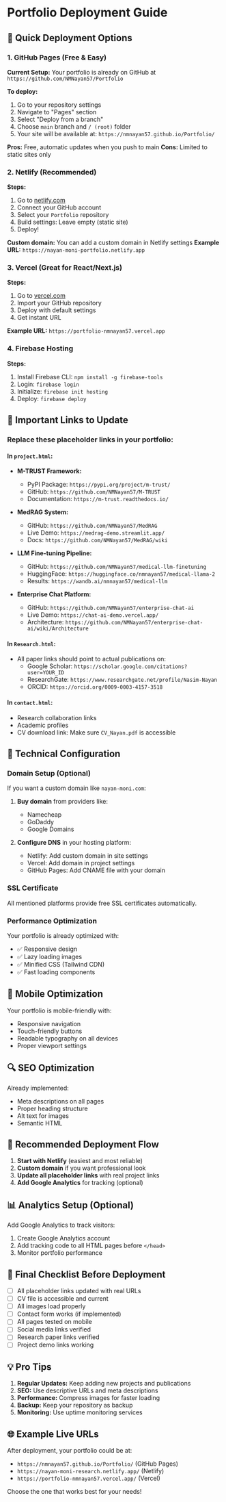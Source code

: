 # Portfolio Deployment Guide

## 🚀 Quick Deployment Options

### 1. GitHub Pages (Free & Easy)
**Current Setup:** Your portfolio is already on GitHub at `https://github.com/NMNayan57/Portfolio`

**To deploy:**
1. Go to your repository settings
2. Navigate to "Pages" section
3. Select "Deploy from a branch" 
4. Choose `main` branch and `/ (root)` folder
5. Your site will be available at: `https://nmnayan57.github.io/Portfolio/`

**Pros:** Free, automatic updates when you push to main
**Cons:** Limited to static sites only

### 2. Netlify (Recommended)
**Steps:**
1. Go to [netlify.com](https://netlify.com)
2. Connect your GitHub account
3. Select your `Portfolio` repository
4. Build settings: Leave empty (static site)
5. Deploy!

**Custom domain:** You can add a custom domain in Netlify settings
**Example URL:** `https://nayan-moni-portfolio.netlify.app`

### 3. Vercel (Great for React/Next.js)
**Steps:**
1. Go to [vercel.com](https://vercel.com)
2. Import your GitHub repository
3. Deploy with default settings
4. Get instant URL

**Example URL:** `https://portfolio-nmnayan57.vercel.app`

### 4. Firebase Hosting
**Steps:**
1. Install Firebase CLI: `npm install -g firebase-tools`
2. Login: `firebase login`
3. Initialize: `firebase init hosting`
4. Deploy: `firebase deploy`

## 📝 Important Links to Update

### Replace these placeholder links in your portfolio:

#### In `project.html`:
- **M-TRUST Framework:**
  - PyPI Package: `https://pypi.org/project/m-trust/`
  - GitHub: `https://github.com/NMNayan57/M-TRUST`
  - Documentation: `https://m-trust.readthedocs.io/`

- **MedRAG System:**
  - GitHub: `https://github.com/NMNayan57/MedRAG`
  - Live Demo: `https://medrag-demo.streamlit.app/`
  - Docs: `https://github.com/NMNayan57/MedRAG/wiki`

- **LLM Fine-tuning Pipeline:**
  - GitHub: `https://github.com/NMNayan57/medical-llm-finetuning`
  - HuggingFace: `https://huggingface.co/nmnayan57/medical-llama-2`
  - Results: `https://wandb.ai/nmnayan57/medical-llm`

- **Enterprise Chat Platform:**
  - GitHub: `https://github.com/NMNayan57/enterprise-chat-ai`
  - Live Demo: `https://chat-ai-demo.vercel.app/`
  - Architecture: `https://github.com/NMNayan57/enterprise-chat-ai/wiki/Architecture`

#### In `Research.html`:
- All paper links should point to actual publications on:
  - Google Scholar: `https://scholar.google.com/citations?user=YOUR_ID`
  - ResearchGate: `https://www.researchgate.net/profile/Nasim-Nayan`
  - ORCID: `https://orcid.org/0009-0003-4157-3518`

#### In `contact.html`:
- Research collaboration links
- Academic profiles
- CV download link: Make sure `CV_Nayan.pdf` is accessible

## 🔧 Technical Configuration

### Domain Setup (Optional)
If you want a custom domain like `nayan-moni.com`:

1. **Buy domain** from providers like:
   - Namecheap
   - GoDaddy  
   - Google Domains

2. **Configure DNS** in your hosting platform:
   - Netlify: Add custom domain in site settings
   - Vercel: Add domain in project settings
   - GitHub Pages: Add CNAME file with your domain

### SSL Certificate
All mentioned platforms provide free SSL certificates automatically.

### Performance Optimization
Your portfolio is already optimized with:
- ✅ Responsive design
- ✅ Lazy loading images
- ✅ Minified CSS (Tailwind CDN)
- ✅ Fast loading components

## 📱 Mobile Optimization
Your portfolio is mobile-friendly with:
- Responsive navigation
- Touch-friendly buttons  
- Readable typography on all devices
- Proper viewport settings

## 🔍 SEO Optimization
Already implemented:
- Meta descriptions on all pages
- Proper heading structure
- Alt text for images
- Semantic HTML

## 🚀 Recommended Deployment Flow

1. **Start with Netlify** (easiest and most reliable)
2. **Custom domain** if you want professional look
3. **Update all placeholder links** with real project links
4. **Add Google Analytics** for tracking (optional)

## 📊 Analytics Setup (Optional)

Add Google Analytics to track visitors:
1. Create Google Analytics account
2. Add tracking code to all HTML pages before `</head>`
3. Monitor portfolio performance

## 🎯 Final Checklist Before Deployment

- [ ] All placeholder links updated with real URLs
- [ ] CV file is accessible and current
- [ ] All images load properly
- [ ] Contact form works (if implemented)
- [ ] All pages tested on mobile
- [ ] Social media links verified
- [ ] Research paper links verified
- [ ] Project demo links working

## 💡 Pro Tips

1. **Regular Updates:** Keep adding new projects and publications
2. **SEO:** Use descriptive URLs and meta descriptions
3. **Performance:** Compress images for faster loading
4. **Backup:** Keep your repository as backup
5. **Monitoring:** Use uptime monitoring services

## 🌐 Example Live URLs
After deployment, your portfolio could be at:
- `https://nmnayan57.github.io/Portfolio/` (GitHub Pages)
- `https://nayan-moni-research.netlify.app/` (Netlify)
- `https://portfolio-nmnayan57.vercel.app/` (Vercel)

Choose the one that works best for your needs!